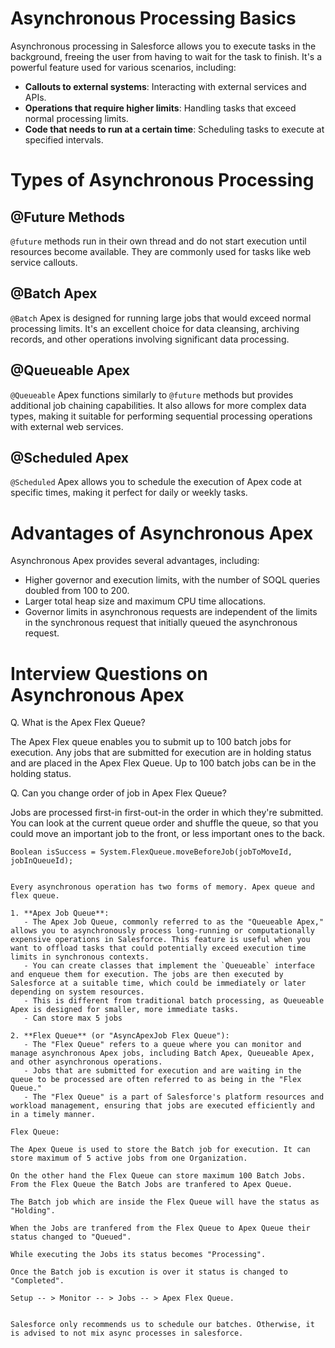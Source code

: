 # Asynchronous Processing Basics

Asynchronous processing in Salesforce allows you to execute tasks in the background, freeing the user from having to wait for the task to finish. It's a powerful feature used for various scenarios, including:

- **Callouts to external systems**: Interacting with external services and APIs.
- **Operations that require higher limits**: Handling tasks that exceed normal processing limits.
- **Code that needs to run at a certain time**: Scheduling tasks to execute at specified intervals.

# Types of Asynchronous Processing

## @Future Methods

`@future` methods run in their own thread and do not start execution until resources become available. They are commonly used for tasks like web service callouts.

## @Batch Apex

`@Batch` Apex is designed for running large jobs that would exceed normal processing limits. It's an excellent choice for data cleansing, archiving records, and other operations involving significant data processing.

## @Queueable Apex

`@Queueable` Apex functions similarly to `@future` methods but provides additional job chaining capabilities. It also allows for more complex data types, making it suitable for performing sequential processing operations with external web services.

## @Scheduled Apex

`@Scheduled` Apex allows you to schedule the execution of Apex code at specific times, making it perfect for daily or weekly tasks.

# Advantages of Asynchronous Apex

Asynchronous Apex provides several advantages, including:

- Higher governor and execution limits, with the number of SOQL queries doubled from 100 to 200.
- Larger total heap size and maximum CPU time allocations.
- Governor limits in asynchronous requests are independent of the limits in the synchronous request that initially queued the asynchronous request.


# Interview Questions on Asynchronous Apex

Q. What is the Apex Flex Queue?

The Apex Flex queue enables you to submit up to 100 batch jobs for execution. Any jobs that are submitted for execution are in holding status and are placed in the Apex Flex Queue. Up to 100 batch jobs can be in the holding status.

Q. Can you change order of job in Apex Flex Queue?

Jobs are processed first-in first-out-in the order in which they're submitted. You can look at the current queue order and shuffle the queue, so that you could move an important job to the front, or less important ones to the back.
```apex
Boolean isSuccess = System.FlexQueue.moveBeforeJob(jobToMoveId, jobInQueueId);


Every asynchronous operation has two forms of memory. Apex queue and flex queue. 

1. **Apex Job Queue**:
   - The Apex Job Queue, commonly referred to as the "Queueable Apex," allows you to asynchronously process long-running or computationally expensive operations in Salesforce. This feature is useful when you want to offload tasks that could potentially exceed execution time limits in synchronous contexts.
   - You can create classes that implement the `Queueable` interface and enqueue them for execution. The jobs are then executed by Salesforce at a suitable time, which could be immediately or later depending on system resources.
   - This is different from traditional batch processing, as Queueable Apex is designed for smaller, more immediate tasks.
   - Can store max 5 jobs

2. **Flex Queue** (or "AsyncApexJob Flex Queue"):
   - The "Flex Queue" refers to a queue where you can monitor and manage asynchronous Apex jobs, including Batch Apex, Queueable Apex, and other asynchronous operations.
   - Jobs that are submitted for execution and are waiting in the queue to be processed are often referred to as being in the "Flex Queue."
   - The "Flex Queue" is a part of Salesforce's platform resources and workload management, ensuring that jobs are executed efficiently and in a timely manner.

Flex Queue:

The Apex Queue is used to store the Batch job for execution. It can store maximum of 5 active jobs from one Organization.

On the other hand the Flex Queue can store maximum 100 Batch Jobs. From the Flex Queue the Batch Jobs are tranfered to Apex Queue.

The Batch job which are inside the Flex Queue will have the status as "Holding".

When the Jobs are tranfered from the Flex Queue to Apex Queue their status changed to "Queued".

While executing the Jobs its status becomes "Processing".

Once the Batch job is excution is over it status is changed to "Completed".

Setup -- > Monitor -- > Jobs -- > Apex Flex Queue.


Salesforce only recommends us to schedule our batches. Otherwise, it is advised to not mix async processes in salesforce.